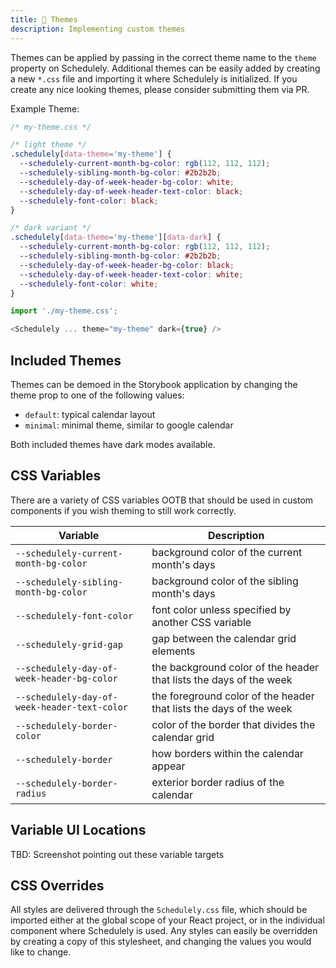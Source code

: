 ```yaml
---
title: 🎨 Themes
description: Implementing custom themes
---
```


Themes can be applied by passing in the correct theme name to the `theme` property on Schedulely. Additional themes can be easily added by creating a new `*.css` file and importing it where Schedulely is initialized. If you create any nice looking themes, please consider submitting them via PR.

Example Theme:

```css
/* my-theme.css */

/* light theme */
.schedulely[data-theme='my-theme'] {
  --schedulely-current-month-bg-color: rgb(112, 112, 112);
  --schedulely-sibling-month-bg-color: #2b2b2b;
  --schedulely-day-of-week-header-bg-color: white;
  --schedulely-day-of-week-header-text-color: black;
  --schedulely-font-color: black;
}

/* dark variant */
.schedulely[data-theme='my-theme'][data-dark] {
  --schedulely-current-month-bg-color: rgb(112, 112, 112);
  --schedulely-sibling-month-bg-color: #2b2b2b;
  --schedulely-day-of-week-header-bg-color: black;
  --schedulely-day-of-week-header-text-color: white;
  --schedulely-font-color: white;
}
```

```js
import './my-theme.css';

<Schedulely ... theme="my-theme" dark={true} />
```

## Included Themes

Themes can be demoed in the Storybook application by changing the theme prop to one of the following values:

- `default`: typical calendar layout
- `minimal`: minimal theme, similar to google calendar

Both included themes have dark modes available.

## CSS Variables

There are a variety of CSS variables OOTB that should be used in custom components if you wish theming to still work correctly.

| Variable                                     | Description                                                        |
| -------------------------------------------- | ------------------------------------------------------------------ |
| `--schedulely-current-month-bg-color`        | background color of the current month's days                       |
| `--schedulely-sibling-month-bg-color`        | background color of the sibling month's days                       |
| `--schedulely-font-color`                    | font color unless specified by another CSS variable                |
| `--schedulely-grid-gap`                      | gap between the calendar grid elements                             |
| `--schedulely-day-of-week-header-bg-color`   | the background color of the header that lists the days of the week |
| `--schedulely-day-of-week-header-text-color` | the foreground color of the header that lists the days of the week |
| `--schedulely-border-color`                  | color of the border that divides the calendar grid                 |
| `--schedulely-border`                        | how borders within the calendar appear                             |
| `--schedulely-border-radius`                 | exterior border radius of the calendar                             |

## Variable UI Locations

TBD: Screenshot pointing out these variable targets

## CSS Overrides

All styles are delivered through the `Schedulely.css` file, which should be imported either at the global scope of your React project, or in the individual component where Schedulely is used. Any styles can easily be overridden by creating a copy of this stylesheet, and changing the values you would like to change.
